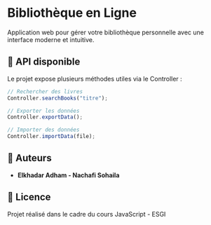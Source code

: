 # Bibliothèque en Ligne

Application web pour gérer votre bibliothèque personnelle avec une interface moderne et intuitive.


## 🔧 API disponible

Le projet expose plusieurs méthodes utiles via le Controller :

```javascript
// Rechercher des livres
Controller.searchBooks("titre");

// Exporter les données
Controller.exportData();

// Importer des données
Controller.importData(file);
```


## 👥 Auteurs

- **Elkhadar Adham - Nachafi Sohaila** 

## 📝 Licence

Projet réalisé dans le cadre du cours JavaScript - ESGI
